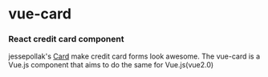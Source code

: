# vue-card

### React credit card component

jessepollak's [Card](http://github.com/jessepollak/card) make credit card forms look awesome.
The vue-card is a Vue.js component that aims to do the same for Vue.js(vue2.0)
